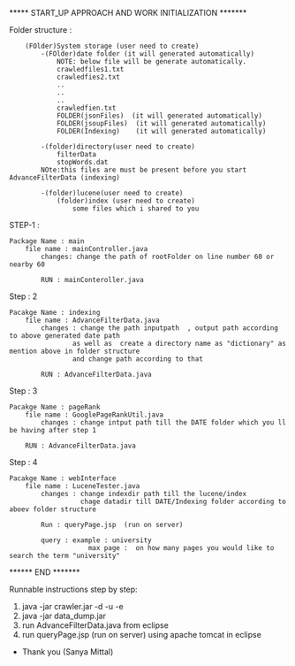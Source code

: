 ***** START_UP APPROACH AND WORK INITIALIZATION *******

Folder structure : 

		(FOlder)System storage (user need to create) 
			-(FOlder)date folder (it will generated automatically)
				NOTE: below file will be generate automatically.
				crawledfiles1.txt
				crawledfies2.txt
				..
				..
				..
				crawledfien.txt
				FOLDER(jsonFiles)  (it will generated automatically)
				FOLDER(jsoupFiles)	(it will generated automatically)
				FOLDER(Indexing)	(it will generated automatically)
			
			-(folder)directory(user need to create)
				filterData
				stopWords.dat
			NOte:this files are must be present before you start AdvanceFilterData (indexing)
			
			-(folder)lucene(user need to create)
				(folder)index (user need to create)
					some files which i shared to you


STEP-1 : 

	Package Name : main
		file name : mainController.java 
			changes: change the path of rootFolder on line number 60 or nearby 60
			
			RUN : mainConteroller.java
			
Step : 2

	Pacakge Name : indexing
		file name : AdvanceFilterData.java
			changes : change the path inputpath  , output path according to above generated date path
					as well as  create a directory name as "dictionary" as mention above in folder structure
					and change path according to that
			
			RUN : AdvanceFilterData.java
			
Step : 3

	Pacakge Name : pageRank
		file name : GooglePageRankUtil.java
			changes : change intput path till the DATE folder which you ll be having after step 1
			
		RUN : AdvanceFilterData.java

Step : 4
	
	Pacakge Name : webInterface
		file name : LuceneTester.java
			changes : change indexdir path till the lucene/index
					  chage datadir till DATE/Indexing folder according to aboev folder structure 
				
			Run : queryPage.jsp  (run on server)

			query : example : university
						max page :  on how many pages you would like to search the term "university"

****** END *******

Runnable instructions step by step:
1. java -jar crawler.jar -d <depth> -u <url> -e
2. java -jar data_dump.jar
3. run AdvanceFilterData.java from eclipse
4. run queryPage.jsp  (run on server) using apache tomcat in eclipse


- Thank you (Sanya Mittal)

	
		
					
					
